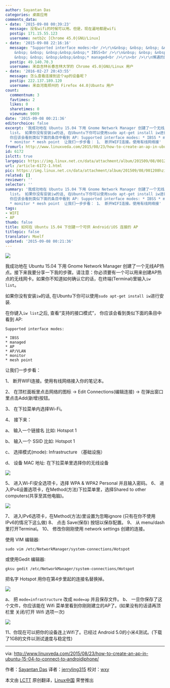```yaml
---
author: Sayantan Das
categories: 桌面应用
comments_data:
- date: '2015-09-08 00:39:23'
  message: 没有wifi的时候可以用。但是，现在遍地都是wifi
  postip: 171.15.55.123
  username: netb2c [Chrome 45.0|GNU/Linux]
- date: '2015-09-08 22:16:16'
  message: "Supported interface modes:<br />\r\n&nbsp; &nbsp; &nbsp; &nbsp; &nbsp;
    &nbsp; &nbsp; &nbsp;&nbsp;&nbsp;* IBSS<br />\r\n&nbsp; &nbsp; &nbsp; &nbsp; &nbsp;
    &nbsp; &nbsp; &nbsp;&nbsp;&nbsp;* managed<br />\r\n<br />\r\n博通的网卡。。。私有驱动。。。"
  postip: 49.140.70.3
  username: 来自吉林长春吉林大学的 Chrome 45.0|GNU/Linux 用户
- date: '2016-02-27 20:43:55'
  message: 怎么查看连接到这个ap的设备呢？
  postip: 222.137.189.120
  username: 来自河南郑州的 Firefox 44.0|Ubuntu 用户
count:
  commentnum: 3
  favtimes: 2
  likes: 0
  sharetimes: 0
  viewnum: 9009
date: '2015-09-08 00:21:36'
editorchoice: false
excerpt: '我成功地在 Ubuntu 15.04 下用 Gnome Network Manager 创建了一个无线AP热点。接下来我要分享一下我的步骤。请注意：你必须要有一个可以用来创建AP热点的无线网卡。如果你不知道如何确认它的话，在终端(Terminal)里输入iw
  list。 如果你没有安装iw的话, 在Ubuntu下你可以使用sudo apt-get install iw进行安装. 在你键入iw list之后, 查看支持的接口模式，
  你应该会看到类似下面的条目中看到 AP: Supported interface modes: * IBSS * managed * AP * AP/VLAN
  * monitor * mesh point  让我们一步步看： 1、 断开WIFI连接。使用有线网络接'
fromurl: http://www.linuxveda.com/2015/08/23/how-to-create-an-ap-in-ubuntu-15-04-to-connect-to-androidiphone/
id: 6172
islctt: true
largepic: https://img.linux.net.cn/data/attachment/album/201509/08/001208hzicx6nzfxkzuqnc.jpg
url: /article-6172-1.html
pic: https://img.linux.net.cn/data/attachment/album/201509/08/001208hzicx6nzfxkzuqnc.jpg.thumb.jpg
related: []
reviewer: ''
selector: ''
summary: '我成功地在 Ubuntu 15.04 下用 Gnome Network Manager 创建了一个无线AP热点。接下来我要分享一下我的步骤。请注意：你必须要有一个可以用来创建AP热点的无线网卡。如果你不知道如何确认它的话，在终端(Terminal)里输入iw
  list。 如果你没有安装iw的话, 在Ubuntu下你可以使用sudo apt-get install iw进行安装. 在你键入iw list之后, 查看支持的接口模式，
  你应该会看到类似下面的条目中看到 AP: Supported interface modes: * IBSS * managed * AP * AP/VLAN
  * monitor * mesh point  让我们一步步看： 1、 断开WIFI连接。使用有线网络接'
tags:
- WIFI
- AP
thumb: false
title: 如何在 Ubuntu 15.04 下创建一个可供 Android/iOS 连接的 AP
titlepic: false
translator: Moelf
updated: '2015-09-08 00:21:36'
---
```


![](/data/attachment/album/201509/08/001208hzicx6nzfxkzuqnc.jpg)


我成功地在 Ubuntu 15.04 下用 Gnome Network Manager 创建了一个无线AP热点。接下来我要分享一下我的步骤。请注意：你必须要有一个可以用来创建AP热点的无线网卡。如果你不知道如何确认它的话，在终端(Terminal)里输入`iw list`。


如果你没有安装`iw`的话, 在Ubuntu下你可以使用`sudo apt-get install iw`进行安装.


在你键入`iw list`之后, 查看“支持的接口模式”， 你应该会看到类似下面的条目中看到 AP:



```
Supported interface modes:

* IBSS
* managed
* AP
* AP/VLAN
* monitor
* mesh point

```

让我们一步步看：


1、 断开WIFI连接。使用有线网络接入你的笔记本。


2、 在顶栏面板里点击网络的图标 -> Edit Connections(编辑连接) -> 在弹出窗口里点击Add(新增)按钮。


3、 在下拉菜单内选择Wi-Fi。


4、 接下来：


a、 输入一个链接名 比如: Hotspot 1


b、 输入一个 SSID 比如: Hotspot 1


c、 选择模式(mode): Infrastructure （基础设施）


d、 设备 MAC 地址: 在下拉菜单里选择你的无线设备


![](/data/attachment/album/201509/08/002002n6dbw3ft6o62wqw6.jpg)


5、 进入Wi-Fi安全选项卡，选择 WPA & WPA2 Personal 并且输入密码。 6、 进入IPv4设置选项卡，在Method(方法)下拉菜单里，选择Shared to other computers(共享至其他电脑)。


![](/data/attachment/album/201509/08/002028yeaez0b974glbqgn.jpg)


7、 进入IPv6选项卡，在Method(方法)里设置为忽略ignore (只有在你不使用IPv6的情况下这么做) 8、 点击 Save(保存) 按钮以保存配置。 9、 从 menu/dash 里打开Terminal。 10、 修改你刚刚使用 network settings 创建的连接。


使用 VIM 编辑器:



```
sudo vim /etc/NetworkManager/system-connections/Hotspot

```

或使用Gedit 编辑器:



```
gksu gedit /etc/NetworkManager/system-connections/Hotspot

```

把名字 Hotspot 用你在第4步里起的连接名替换掉。


![](/data/attachment/album/201509/08/002100bhi6xg7eskezqz3e.jpg)


a、 把 `mode=infrastructure` 改成 `mode=ap` 并且保存文件。 b、 一旦你保存了这个文件，你应该能在 Wifi 菜单里看到你刚刚建立的AP了。(如果没有的话请再顶栏里 关闭/打开 Wifi 选项一次)


![](/data/attachment/album/201509/08/002124iqf9512guh5g2kq2.jpg)


11、你现在可以把你的设备连上Wifi了。已经过 Android 5.0的小米4测试。(下载了1GB的文件以测试速度与稳定性)




---


via: <http://www.linuxveda.com/2015/08/23/how-to-create-an-ap-in-ubuntu-15-04-to-connect-to-androidiphone/>


作者：[Sayantan Das](http://www.linuxveda.com/author/sayantan_das/) 译者：[jerryling315](https://github.com/jerryling315) 校对：[wxy](https://github.com/wxy)


本文由 [LCTT](https://github.com/LCTT/TranslateProject) 原创翻译，[Linux中国](https://linux.cn/) 荣誉推出